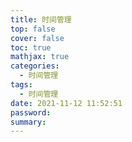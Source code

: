```yaml
---
title: 时间管理
top: false
cover: false
toc: true
mathjax: true
categories:
  - 时间管理
tags:
  - 时间管理
date: 2021-11-12 11:52:51
password:
summary:
---
```


